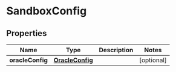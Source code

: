 
# SandboxConfig

## Properties
Name | Type | Description | Notes
------------ | ------------- | ------------- | -------------
**oracleConfig** | [**OracleConfig**](OracleConfig.md) |  |  [optional]



